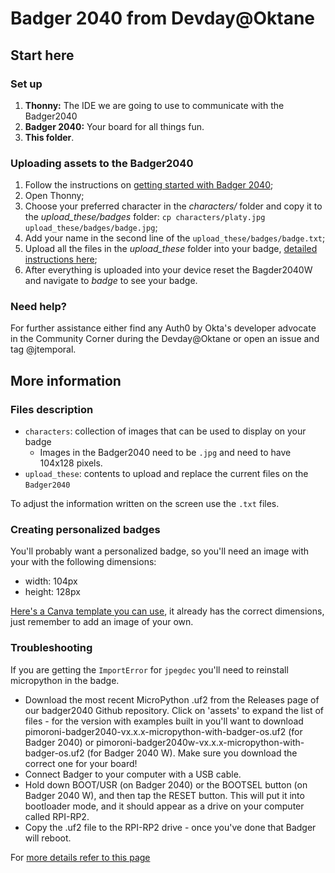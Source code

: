 # Badger 2040 from Devday@Oktane

## Start here

### Set up

1. **Thonny:** The IDE we are going to use to communicate with the Badger2040
1. **Badger 2040:** Your board for all things fun.
1. **This folder**.

### Uploading assets to the Badger2040

1. Follow the instructions on [getting started with Badger 2040](https://learn.pimoroni.com/article/getting-started-with-badger-2040#introduction);
1. Open Thonny;
1. Choose your preferred character in the _characters/_ folder and copy it to the _upload\_these/badges_ folder: `cp characters/platy.jpg upload_these/badges/badge.jpg`;
1. Add your name in the second line of the `upload_these/badges/badge.txt`;
1. Upload all the files in the _upload\_these_ folder into your badge, [detailed instructions here](https://www.thoughtasylum.com/2022/04/29/the-badger-2040-set-up/);
1. After everything is uploaded into your device reset the Bagder2040W and navigate to _badge_ to see your badge.

### Need help?

For further assistance either find any Auth0 by Okta's developer advocate in the Community Corner during the Devday@Oktane or open an issue and tag @jtemporal.

## More information

### Files description

- `characters`: collection of images that can be used to display on your badge
    - Images in the Badger2040 need to be `.jpg` and need to have 104x128 pixels.
- `upload_these`: contents to upload and replace the current files on the `Badger2040`

To adjust the information written on the screen use the `.txt` files.

### Creating personalized badges

You'll probably want a personalized badge, so you'll need an image with your with the following dimensions:

* width: 104px
* height: 128px

[Here's a Canva template you can use](https://www.canva.com/design/DAFrALs4Y9M/jaOvDF6RzTROxnDUyuEWnA/view?utm_content=DAFrALs4Y9M&utm_campaign=designshare&utm_medium=link&utm_source=publishsharelink&mode=preview), it already has the correct dimensions, just remember to add an image of your own.

### Troubleshooting

If you are getting the `ImportError` for `jpegdec` you'll need to reinstall micropython in the badge.

- Download the most recent MicroPython .uf2 from the Releases page of our badger2040 Github repository. Click on 'assets' to expand the list of files - for the version with examples built in you'll want to download pimoroni-badger2040-vx.x.x-micropython-with-badger-os.uf2 (for Badger 2040) or pimoroni-badger2040w-vx.x.x-micropython-with-badger-os.uf2 (for Badger 2040 W). Make sure you download the correct one for your board!
- Connect Badger to your computer with a USB cable.
- Hold down BOOT/USR (on Badger 2040) or the BOOTSEL button (on Badger 2040 W), and then tap the RESET button. This will put it into bootloader mode, and it should appear as a drive on your computer called RPI-RP2.
- Copy the .uf2 file to the RPI-RP2 drive - once you've done that Badger will reboot.

For [more details refer to this page](https://learn.pimoroni.com/article/getting-started-with-badger-2040#troubleshooting)